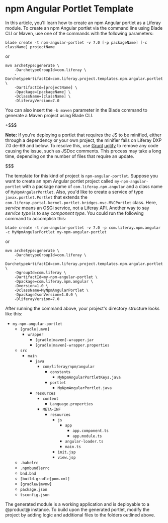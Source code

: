 # npm Angular Portlet Template [](id=npm-angular-portlet-template)

In this article, you'll learn how to create an npm Angular portlet as a Liferay
module. To create an npm Angular portlet via the command line using Blade CLI or
Maven, use one of the commands with the following parameters:

    blade create -t npm-angular-portlet -v 7.0 [-p packageName] [-c className] projectName

or

    mvn archetype:generate \
        -DarchetypeGroupId=com.liferay \
        -DarchetypeArtifactId=com.liferay.project.templates.npm.angular.portlet \
        -DartifactId=[projectName] \
        -Dpackage=[packageName] \
        -DclassName=[className] \
        -DliferayVersion=7.0

You can also insert the `-b maven` parameter in the Blade command to generate
a Maven project using Blade CLI.

+$$$

**Note:** If you're deploying a portlet that requires the JS to be minified, 
either through a dependency or your own project, the minifier fails on Liferay 
DXP 7.0 de-69 and below. To resolve this, use 
[Grunt](https://gruntjs.com/getting-started) 
[uglify](https://www.npmjs.com/package/grunt-contrib-uglify) 
to remove any code causing the issue, such as JSDoc comments. This process may 
take a long time, depending on the number of files that require an update. 

$$$

The template for this kind of project is `npm-angular-portlet`. Suppose you want
to create an npm Angular portlet project called `my-npm-angular-portlet` with a
package name of `com.liferay.npm.angular` and a class name of
`MyNpmAngularPortlet`. Also, you'd like to create a service of type
`javax.portlet.Portlet` that extends the
`com.liferay.portal.kernel.portlet.bridges.mvc.MVCPortlet` class. Here,
*service* means an OSGi service, not a Liferay API. Another way to say *service
type* is to say *component type*. You could run the following command to
accomplish this:

    blade create -t npm-angular-portlet -v 7.0 -p com.liferay.npm.angular -c MyNpmAngularPortlet my-npm-angular-portlet

or

    mvn archetype:generate \
        -DarchetypeGroupId=com.liferay \
        -DarchetypeArtifactId=com.liferay.project.templates.npm.angular.portlet \
        -DgroupId=com.liferay \
        -DartifactId=my-npm-angular-portlet \
        -Dpackage=com.liferay.npm.angular \
        -Dversion=1.0 \
        -DclassName=MyNpmAngularPortlet \
        -DpackageJsonVersion=1.0.0 \
        -DliferayVersion=7.0

After running the command above, your project's directory structure looks like
this:

- `my-npm-angular-portlet`
    - `[gradle|.mvn]`
        - `wrapper`
            - `[gradle|maven]-wrapper.jar`
            - `[gradle|maven]-wrapper.properties`
    - `src`
        - `main`
            - `java`
                - `com/liferay/npm/angular`
                    - `constants`
                        - `MyNpmAngularPortletKeys.java`
                    - `portlet`
                        - `MyNpmAngularPortlet.java`
            - `resources`
                - `content`
                    - `Language.properties`
                - `META-INF`
                    - `resources`
                        - `js`
                            - `app`
                                - `app.component.ts`
                                - `app.module.ts`
                            - `angular-loader.ts`
                            - `main.ts`
                        - `init.jsp`
                        - `view.jsp`
    - `.babelrc`
    - `.npmbundlerrc`
    - `bnd.bnd`
    - `[build.gradle|pom.xml]`
    - `[gradlew|mvnw]`
    - `package.json`
    - `tsconfig.json`

The generated module is a working application and is deployable to a @product@
instance. To build upon the generated portlet, modify the project by adding
logic and additional files to the folders outlined above.
